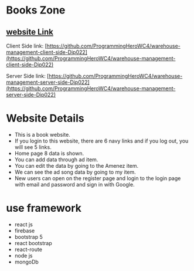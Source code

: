 # Books Zone

## [website Link](https://splendorous-beijinho-fa2070.netlify.app/)

Client Side link: [https://github.com/ProgrammingHeroWC4/warehouse-management-client-side-Dip022](https://github.com/ProgrammingHeroWC4/warehouse-management-client-side-Dip022)

Server Side link: [https://github.com/ProgrammingHeroWC4/warehouse-management-server-side-Dip022](https://github.com/ProgrammingHeroWC4/warehouse-management-server-side-Dip022)

# Website Details

- This is a book website.
- If you login to this website, there are 6 navy links and if you log out, you will see 5 links.
- Home page 8 data is shown.
- You can add data through ad item.
- You can edit the data by going to the Amenez item.
- We can see the ad song data by going to my item.
- New users can open on the register page and login to the login page with email and password and sign in with Google.

# use framework

- react js
- firebase
- bootstrap 5
- react bootstrap
- react-route
- node js
- mongoDb
